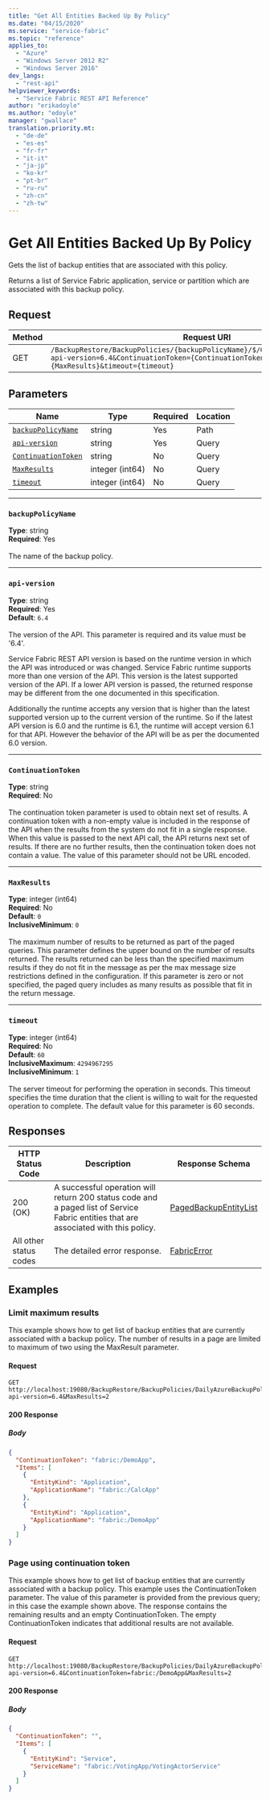 ```yaml
---
title: "Get All Entities Backed Up By Policy"
ms.date: "04/15/2020"
ms.service: "service-fabric"
ms.topic: "reference"
applies_to: 
  - "Azure"
  - "Windows Server 2012 R2"
  - "Windows Server 2016"
dev_langs: 
  - "rest-api"
helpviewer_keywords: 
  - "Service Fabric REST API Reference"
author: "erikadoyle"
ms.author: "edoyle"
manager: "gwallace"
translation.priority.mt: 
  - "de-de"
  - "es-es"
  - "fr-fr"
  - "it-it"
  - "ja-jp"
  - "ko-kr"
  - "pt-br"
  - "ru-ru"
  - "zh-cn"
  - "zh-tw"
---
```

# Get All Entities Backed Up By Policy
Gets the list of backup entities that are associated with this policy.

Returns a list of Service Fabric application, service or partition which are associated with this backup policy.


## Request
| Method | Request URI |
| ------ | ----------- |
| GET | `/BackupRestore/BackupPolicies/{backupPolicyName}/$/GetBackupEnabledEntities?api-version=6.4&ContinuationToken={ContinuationToken}&MaxResults={MaxResults}&timeout={timeout}` |


## Parameters
| Name | Type | Required | Location |
| --- | --- | --- | --- |
| [`backupPolicyName`](#backuppolicyname) | string | Yes | Path |
| [`api-version`](#api-version) | string | Yes | Query |
| [`ContinuationToken`](#continuationtoken) | string | No | Query |
| [`MaxResults`](#maxresults) | integer (int64) | No | Query |
| [`timeout`](#timeout) | integer (int64) | No | Query |

____
### `backupPolicyName`
__Type__: string <br/>
__Required__: Yes<br/>
<br/>
The name of the backup policy.

____
### `api-version`
__Type__: string <br/>
__Required__: Yes<br/>
__Default__: `6.4` <br/>
<br/>
The version of the API. This parameter is required and its value must be '6.4'.

Service Fabric REST API version is based on the runtime version in which the API was introduced or was changed. Service Fabric runtime supports more than one version of the API. This version is the latest supported version of the API. If a lower API version is passed, the returned response may be different from the one documented in this specification.

Additionally the runtime accepts any version that is higher than the latest supported version up to the current version of the runtime. So if the latest API version is 6.0 and the runtime is 6.1, the runtime will accept version 6.1 for that API. However the behavior of the API will be as per the documented 6.0 version.


____
### `ContinuationToken`
__Type__: string <br/>
__Required__: No<br/>
<br/>
The continuation token parameter is used to obtain next set of results. A continuation token with a non-empty value is included in the response of the API when the results from the system do not fit in a single response. When this value is passed to the next API call, the API returns next set of results. If there are no further results, then the continuation token does not contain a value. The value of this parameter should not be URL encoded.

____
### `MaxResults`
__Type__: integer (int64) <br/>
__Required__: No<br/>
__Default__: `0` <br/>
__InclusiveMinimum__: `0` <br/>
<br/>
The maximum number of results to be returned as part of the paged queries. This parameter defines the upper bound on the number of results returned. The results returned can be less than the specified maximum results if they do not fit in the message as per the max message size restrictions defined in the configuration. If this parameter is zero or not specified, the paged query includes as many results as possible that fit in the return message.

____
### `timeout`
__Type__: integer (int64) <br/>
__Required__: No<br/>
__Default__: `60` <br/>
__InclusiveMaximum__: `4294967295` <br/>
__InclusiveMinimum__: `1` <br/>
<br/>
The server timeout for performing the operation in seconds. This timeout specifies the time duration that the client is willing to wait for the requested operation to complete. The default value for this parameter is 60 seconds.

## Responses

| HTTP Status Code | Description | Response Schema |
| --- | --- | --- |
| 200 (OK) | A successful operation will return 200 status code and a paged list of Service Fabric entities that are associated with this policy.<br/> | [PagedBackupEntityList](sfclient-model-pagedbackupentitylist.md) |
| All other status codes | The detailed error response.<br/> | [FabricError](sfclient-model-fabricerror.md) |

## Examples

### Limit maximum results

This example shows how to get list of backup entities that are currently associated with a backup policy. The number of results in a page are limited to maximum of two using the MaxResult parameter.

#### Request
```
GET http://localhost:19080/BackupRestore/BackupPolicies/DailyAzureBackupPolicy/$/GetBackupEnabledEntities?api-version=6.4&MaxResults=2
```

#### 200 Response
##### Body
```json
{
  "ContinuationToken": "fabric:/DemoApp",
  "Items": [
    {
      "EntityKind": "Application",
      "ApplicationName": "fabric:/CalcApp"
    },
    {
      "EntityKind": "Application",
      "ApplicationName": "fabric:/DemoApp"
    }
  ]
}
```


### Page using continuation token

This example shows how to get list of backup entities that are currently associated with a backup policy. This example uses the ContinuationToken parameter. The value of this parameter is provided from the previous query; in this case the example shown above. The response contains the remaining results and an empty ContinuationToken. The empty ContinuationToken indicates that additional results are not available.

#### Request
```
GET http://localhost:19080/BackupRestore/BackupPolicies/DailyAzureBackupPolicy/$/GetBackupEnabledEntities?api-version=6.4&ContinuationToken=fabric:/DemoApp&MaxResults=2
```

#### 200 Response
##### Body
```json
{
  "ContinuationToken": "",
  "Items": [
    {
      "EntityKind": "Service",
      "ServiceName": "fabric:/VotingApp/VotingActorService"
    }
  ]
}
```

